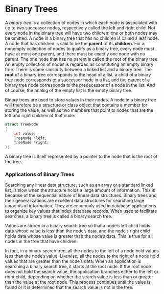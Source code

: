 # Binary Trees
A _binary tree_ is a collection of nodes in which each node is associated with up to two
successor nodes, respectively called the left and right child. Not every node in the binary
tree will have two children: one or both nodes may be omitted. A node in a binary tree that
has no children is called a leaf node.
A node that has children is said to be the __parent__ of its __children__. For a nonempty collection
of nodes to qualify as a binary tree, every node must have at most one parent, and there
must be exactly one node with no parent. The one node that has no parent is called the
root of the binary tree. An empty collection of nodes is regarded as constituting an empty
binary tree.
There is some similarity between a linked list and a binary tree. The __root__ of a binary tree
corresponds to the head of a list, a child of a binary tree node corresponds to a successor
node in a list, and the parent of a binary tree node corresponds to the predecessor of a
node in the list. And of course, the analog of the empty list is the empty binary tree.

Binary trees are used to store values in their nodes. A node in a binary tree will therefore be
a structure or class object that contains a member for storing the value, as well as two
members that point to nodes that are the left and right children of that node:

```c++
struct TreeNode
{
    int value;
    TreeNode *left;
    TreeNode *right;
};
```
A binary tree is itself represented by a pointer to the node that is the root of the tree.

### Applications of Binary Trees
Searching any linear data structure, such as an array or a standard linked list, is slow when
the structure holds a large amount of information. This is because of the sequential nature
of linear data structures. Binary trees and their generalizations are excellent data structures
for searching large amounts of information. They are commonly used in database
applications to organize key values that index database records. When used to facilitate
searches, a binary tree is called a binary search tree.

Values are stored in a binary search tree so that a node’s left
child holds data whose value is less than the node’s data, and the node’s right child holds
data whose value is greater than the node’s data. This is true for all nodes in the tree that
have children.

In fact, in a binary search tree, all the nodes to the left of a node hold values less than the
node’s value. Likewise, all the nodes to the right of a node hold values that are greater than
the node’s data. When an application is searching a binary search tree, it starts at the root
node. If the root node does not hold the search value, the application branches either to the
left or right child, depending on whether the search value is less than or greater than the
value at the root node. This process continues until the value is found or it is determined
that the search value is not in the tree.

